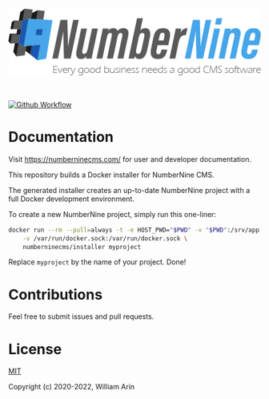 ![NumberNine Logo](./NumberNine512_slogan.png)

<br>

[![Github Workflow](https://github.com/numberninecms/installer/workflows/Installer%20builder/badge.svg)](https://github.com/numberninecms/installer/actions)

# Documentation
Visit https://numberninecms.com/ for user and developer documentation.

This repository builds a Docker installer for NumberNine CMS.

The generated installer creates an up-to-date NumberNine project with a full
Docker development environment.

To create a new NumberNine project, simply run this one-liner:

```bash
docker run --rm --pull=always -t -e HOST_PWD="$PWD" -v "$PWD":/srv/app \
    -v /var/run/docker.sock:/var/run/docker.sock \
    numberninecms/installer myproject
```

Replace `myproject` by the name of your project. Done!

# Contributions
Feel free to submit issues and pull requests.

# License
[MIT](LICENSE)

Copyright (c) 2020-2022, William Arin
